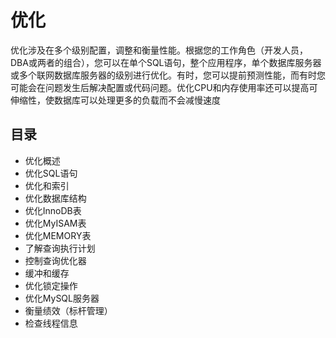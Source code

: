 #   优化

优化涉及在多个级别配置，调整和衡量性能。根据您的工作角色（开发人员，DBA或两者的组合），您可以在单个SQL语句，整个应用程序，单个数据库服务器或多个联网数据库服务器的级别进行优化。有时，您可以提前预测性能，而有时您可能会在问题发生后解决配置或代码问题。优化CPU和内存使用率还可以提高可伸缩性，使数据库可以处理更多的负载而不会减慢速度

##  目录
-   优化概述
-   优化SQL语句
-   优化和索引
-   优化数据库结构
-   优化InnoDB表
-   优化MyISAM表
-   优化MEMORY表
-   了解查询执行计划
-   控制查询优化器
-   缓冲和缓存
-   优化锁定操作
-   优化MySQL服务器
-   衡量绩效（标杆管理）
-   检查线程信息

